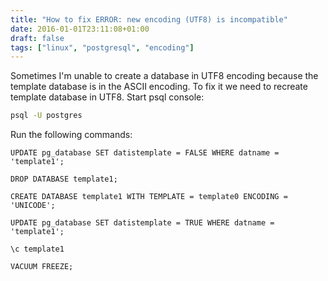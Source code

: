 ```yaml
---
title: "How to fix ERROR: new encoding (UTF8) is incompatible"
date: 2016-01-01T23:11:08+01:00
draft: false
tags: ["linux", "postgresql", "encoding"]
---
```


Sometimes I'm unable to create a database in UTF8 encoding because the template database is in the ASCII encoding. To fix it we need to recreate template database in UTF8. Start psql console:
```bash
psql -U postgres
```

Run the following commands:
```
UPDATE pg_database SET datistemplate = FALSE WHERE datname = 'template1';

DROP DATABASE template1;

CREATE DATABASE template1 WITH TEMPLATE = template0 ENCODING = 'UNICODE';

UPDATE pg_database SET datistemplate = TRUE WHERE datname = 'template1';

\c template1

VACUUM FREEZE;
```
